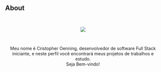 ## About

&nbsp;
<div align="center">
	 <img src="https://readme-typing-svg.herokuapp.com?font=Roboto&size=40&duration=4000&color=00cbf3&center=true&vCenter=true&multiline=true&width=300&height=65&lines=Hello+World+%F0%9F%91%8B">
</div>



&nbsp;
<div align="center">
Meu nome é Cristopher Oenning, desenvolvedor de software Full Stack iniciante, e neste perfil você encontrará meus projetos de trabalhos e estudo.
</div>
<div align="center">
Seja Bem-vindo!
</div>

&nbsp;


